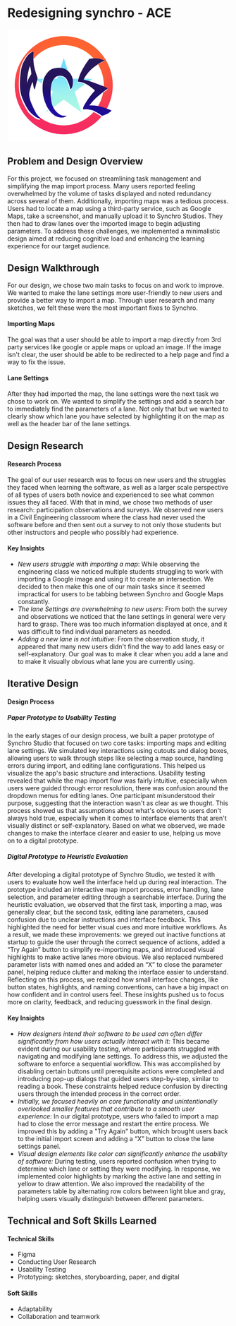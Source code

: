 # Redesigning synchro - ACE
![](https://github.com/2frogfrog/SynchroHCI/blob/3517aa6a9f9eb57b5bb03aefc25e42dd9be02640/project_report/images/logo.png)

## **Problem and Design Overview**
For this project, we focused on streamlining task management and simplifying the map import process. Many users reported feeling overwhelmed by the volume of tasks displayed and noted redundancy across several of them. Additionally, importing maps was a tedious process. Users had to locate a map using a third-party service, such as Google Maps, take a screenshot, and manually upload it to Synchro Studios. They then had to draw lanes over the imported image to begin adjusting parameters. To address these challenges, we implemented a minimalistic design aimed at reducing cognitive load and enhancing the learning experience for our target audience.


## **Design Walkthrough**
For our design, we chose two main tasks to focus on and work to improve. We wanted to make the lane settings more user-friendly to new users and provide a better way to import a map. Through user research and many sketches, we felt these were the most important fixes to Synchro. 
#### Importing Maps
The goal was that a user should be able to import a map directly from 3rd party services like google or apple maps or upload an image. If the image isn't clear, the user should be able to be redirected to a help page and find a way to fix the issue.
#### Lane Settings
After they had imported the map, the lane settings were the next task we chose to work on. We wanted to simplify the settings and add a search bar to immediately find the parameters of a lane. Not only that but we wanted to clearly show which lane you have selected by highlighting it on the map as well as the header bar of the lane settings.



## Design Research 
#### Research Process
The goal of our user research was to focus on new users and the struggles they faced when learning the software, as well as a larger
scale perspective of all types of users both novice and experienced to see what common issues they all faced. With that in mind, we 
chose two methods of user research: participation observations and surveys. We observed new users in a Civil Engineering classroom 
where the class had never used the software before and then sent out a survey to not only those students but other instructors and 
people who possibly had experience.
#### Key Insights
- *New users struggle with importing a map*: While observing the engineering class we noticed multiple students struggling to work with importing a Google image and using it
  to create an intersection. We decided to then make this one of our main tasks since it seemed impractical for users to be tabbing 
  between Synchro and Google Maps constantly.
- *The lane Settings are overwhelming to new users*: From both the survey and observations we noticed that the lane settings in general were very hard to grasp. There was too much information displayed at once, and it was difficult to find individual parameters as needed.
- *Adding a new lane is not intuitive*: From the observation study, it appeared that many new users didn't find the way to add lanes easy or self-explanatory. Our goal was to make it clear when you add a lane and to make it visually obvious what lane you are currently using. 


## Iterative Design
#### Design Process
##### Paper Prototype to Usability Testing
In the early stages of our design process, we built a paper prototype of Synchro Studio that focused on two core tasks: importing maps and editing lane settings. We simulated key interactions using cutouts and dialog boxes, allowing users to walk through steps like selecting a map source, handling errors during import, and editing lane configurations. This helped us visualize the app's basic structure and interactions. Usability testing revealed that while the map import flow was fairly intuitive, especially when users were guided through error resolution, there was confusion around the dropdown menus for editing lanes. One participant misunderstood their purpose, suggesting that the interaction wasn't as clear as we thought. This process showed us that assumptions about what's obvious to users don't always hold true, especially when it comes to interface elements that aren't visually distinct or self-explanatory. Based on what we observed, we made changes to make the interface clearer and easier to use, helping us move on to a digital prototype.
##### Digital Prototype to Heuristic Evaluation
After developing a digital prototype of Synchro Studio, we tested it with users to evaluate how well the interface held up during real interaction. The prototype included an interactive map import process, error handling, lane selection, and parameter editing through a searchable interface. During the heuristic evaluation, we observed that the first task, importing a map, was generally clear, but the second task, editing lane parameters, caused confusion due to unclear instructions and interface feedback. This highlighted the need for better visual cues and more intuitive workflows. As a result, we made these improvements: we greyed out inactive functions at startup to guide the user through the correct sequence of actions, added a “Try Again” button to simplify re-importing maps, and introduced visual highlights to make active lanes more obvious. We also replaced numbered parameter lists with named ones and added an “X” to close the parameter panel, helping reduce clutter and making the interface easier to understand. Reflecting on this process, we realized how small interface changes, like button states, highlights, and naming conventions, can have a big impact on how confident and in control users feel. These insights pushed us to focus more on clarity, feedback, and reducing guesswork in the final design.
#### Key Insights
- _How designers intend their software to be used can often differ significantly from how users actually interact with it:_ This became evident during our usability testing, where participants struggled with navigating and modifying lane settings. To address this, we adjusted the software to enforce a sequential workflow. This was accomplished by disabling certain buttons until prerequisite actions were completed and introducing pop-up dialogs that guided users step-by-step, similar to reading a book. These constraints helped reduce confusion by directing users through the intended process in the correct order.
- _Initially, we focused heavily on core functionality and unintentionally overlooked smaller features that contribute to a smooth user experience:_ In our digital prototype, users who failed to import a map had to close the error message and restart the entire process. We improved this by adding a "Try Again" button, which brought users back to the initial import screen and adding a “X” button to close the lane settings panel.
- _Visual design elements like color can significantly enhance the usability of software:_ During testing, users reported confusion when trying to determine which lane or setting they were modifying. In response, we implemented color highlights by marking the active lane and setting in yellow to draw attention. We also improved the readability of the parameters table by alternating row colors between light blue and gray, helping users visually distinguish between different parameters.


## Technical and Soft Skills Learned
#### Technical Skills
- Figma
- Conducting User Research
- Usability Testing
- Prototyping: sketches, storyboarding, paper, and digital
#### Soft Skills
- Adaptability
- Collaboration and teamwork



